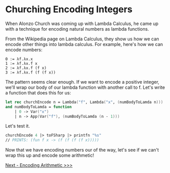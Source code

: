 # Churching Encoding Integers

When Alonzo Church was coming up with Lambda Calculus, he came up with a technique for encoding natural numbers as lambda functions.

From the Wikipedia page on Lambda Calculus, they show us how we can encode other things into
lambda calculus.  For example, here's how we can encode numbers:

    0 := λf.λx.x
    1 := λf.λx.f x
    2 := λf.λx.f (f x)
    3 := λf.λx.f (f (f x))

The pattern seems clear enough.  If we want to encode a positive integer, we'll wrap our body
of our lambda function with another call to f.  Let's write a function that does this for us:

```fsharp
let rec churchEncode n = Lambda("f", Lambda("x", (numBodyToLamda n))) 
and numBodyToLamda = function
    | 0 -> Var("x")
    | n -> App(Var("f"), (numBodyToLamda (n - 1)))
```

Let's test it.

```fsharp
churchEncode 4 |> toFSharp |> printfn "%s"
// PRINTS: (fun f x -> (f (f (f (f x)))))
```

Now that we have encoding numbers our of the way, let's see if we can't wrap this up and encode some arithmetic!

[Next - Encoding Arithmetic >>>](09-encoding-arithmetic.md)
